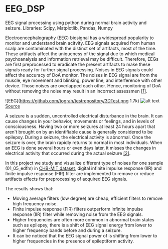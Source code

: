 # EEG_DSP
EEG signal processing using python during normal brain activity and seizure.
Libraries: Scipy, Matplotlib, Pandas, Numpy

Electroencephalography (EEG) biosignal has a widespread popularity to monitor and understand brain acitvity. EEG signals acquired from human scalp are contaminated with the distinct set of artifacts, most of the time. These artifacts affect the uniqueness of the signal due to which medical psychoanalysis and information retrieval may be difficult. Therefore, EEGs are first preprocessed to eradicate the present artifacts to make these signals ready for further signal processing. Noises in EEG signals could affect the accuracy of DoA monitor. The noises in EEG signal are from the muscle, eye movement and blinking, power line, and interference with other device. Those noises are overlapped each other. Hence, monitoring of DoA without removing the noise may result in an incorrect assessmen [[1]](https://core.ac.uk/download/pdf/11050484.pdf).

![EEG](https://github.com/tograh/testrepository/3DTest.png 1.7k)
![alt text](https://github.com/MaryamHamzelu/EEG_DSP/master/eeg.png?raw=true)
[Source](http://https://www.google.com/url?sa=i&url=https%3A%2F%2Fwww.gncdubai.com%2Ftreatments%2Fneurological-eeg%2F&psig=AOvVaw3f4VVgOGw3QU7Yj80K6UVc&ust=1646174038152000&source=images&cd=vfe&ved=0CAsQjRxqFwoTCPiTh6u6o_YCFQAAAAAdAAAAABAV)

A seizure is a sudden, uncontrolled electrical disturbance in the brain. It can cause changes in your behavior, movements or feelings, and in levels of consciousness. Having two or more seizures at least 24 hours apart that aren't brought on by an identifiable cause is generally considered to be epilepsy.
During a seizure, the electrical activity is abnormal. Once the seizure is over, the brain rapidly returns to normal in most individuals. When an EEG is done several hours or even days later, it misses the changes in electrical activity that occurred during the actual seizure [[2]](https://www.mayoclinic.org/diseases-conditions/seizure/symptoms-causes/syc-20365711).

In this project we study and visualize different type of noises for one sample (01_05_edfm) in [CHB-MIT dataset](https://www.mayoclinic.org/tests-procedures/eeg/about/pac-20393875), digital infinite impulse response (IIR) and finite impulse response (FIR) filter are implemented to remove or reduce artifacts effects for preprocessing of acquired EEG signals.

The results shows that: 

- Moving average filters (low degree) are cheap, efficient filters to remove high frequency noise.
- Finite impulse response (FIR) filters outperform infinite impulse response (IIR) filter while removing noise from the EEG signals.
- Higher frequencies are often more common in abnormal brain states such as epilepsy, there is a shift of EEG signal energy from lower to higher frequency bands before and during a seizure.
- It can be noticed that the EEG signal power of is shifting from lower to higher frequencies in the presence of epileptiform activity.
